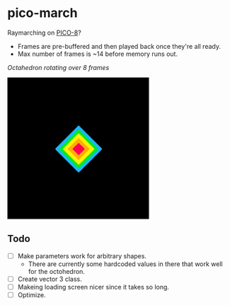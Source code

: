 # pico-march
Raymarching on [PICO-8](https://www.lexaloffle.com/pico-8.php)?
- Frames are pre-buffered and then played back once they're all ready.
- Max number of frames is ~14 before memory runs out.

_Octahedron rotating over 8 frames_

![picomarch.gif](picomarch.gif)

## Todo
- [ ] Make parameters work for arbitrary shapes.
  - There are currently some hardcoded values in there that work well for the octohedron.
- [ ] Create vector 3 class.
- [ ] Makeing loading screen nicer since it takes so long.
- [ ] Optimize.
